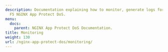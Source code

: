 ```yaml
---
description: Documentation explaining how to monitor, generate logs for, and debug
  F5 NGINX App Protect DoS.
menu:
  docs:
    parent: NGINX App Protect DoS Documentation.
title: Monitoring
weight: 130
url: /nginx-app-protect-dos/monitoring/
---
```

